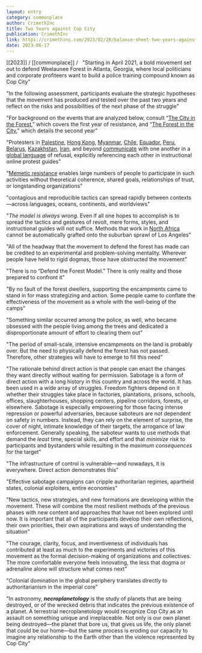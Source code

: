 ```yaml
---
layout: entry
category: commonplace
author: CrimethInc
title: Two Years against Cop City
publication: CrimethInc
link: https://crimethinc.com/2023/02/28/balance-sheet-two-years-against-cop-city-evaluating-strategies-refining-tactics
date: 2023-06-17
---
```


[[2023]] / [[commonplace]] / 
 
"Starting in April 2021, a bold movement set out to defend Weelaunee Forest in Atlanta, Georgia, where local politicians and corporate profiteers want to build a police training compound known as Cop City"

"In the following assessment, participants evaluate the strategic hypotheses that the movement has produced and tested over the past two years and reflect on the risks and possibilities of the next phase of the struggle"

"For background on the events that are analyzed below, consult “[The City in the Forest](https://cwc.im/cityintheforest),” which covers the first year of resistance, and “[The Forest in the City](https://cwc.im/forestinthecity),” which details the second year"

"Protesters in [Palestine](https://crimethinc.com/2021/05/29/the-revolt-in-haifa-an-eyewitness-report), [Hong Kong](https://chuangcn.org/2019/12/summer-in-smoke/), [Myanmar](https://chuangcn.org/2021/02/until-the-end-of-the-world-notes-on-a-coup/), [Chile](https://crimethinc.com/2020/03/02/march-is-coming-the-next-phase-of-revolt-in-chile-the-lay-of-the-land-ahead-of-round-two), [Equador](https://crimethinc.com/2022/06/29/ecuador-general-strike-take-two-two-and-a-half-years-later-another-uprising-shakes-the-country), [Peru](https://crimethinc.com/2023/02/19/the-uprising-in-peru-popular-revolt-against-police-violence-and-the-state-of-emergency), [Belarus](https://crimethinc.com/2022/04/06/and-after-the-war-the-prospects-for-social-struggles-in-ukraine-belarus-and-russia), [Kazakhstan](https://crimethinc.com/2022/01/12/kazakhstan-after-the-uprising-analysis-from-from-russian-anarchists-eyewitness-accounts-from-anarchists-in-almaty), [Iran](https://crimethinc.com/2022/09/28/revolt-in-iran-the-feminist-resurrection-and-the-beginning-of-the-end-for-the-regime), and beyond [communicate](https://crimethinc.com/2020/06/03/from-chile-to-minneapolis-an-open-letter-global-solidarity-with-the-rebellion-against-police-and-white-supremacy) with one another in a [global language](https://crimethinc.com/2020/09/11/uprising-in-colombia-an-example-of-what-is-to-come-a-report-and-interview-on-the-background-of-the-revolt) of refusal, explicitly referencing each other in instructional online protest guides"

"[Memetic resistance](https://illwill.com/memes-without-end) enables large numbers of people to participate in such activities without theoretical coherence, shared goals, relationships of trust, or longstanding organizations"

"contagious and reproducible tactics can spread rapidly between contexts—across languages, oceans, continents, and worldviews"

"*The model is always wrong.* Even if all one hopes to accomplish is to spread the tactics and gestures of revolt, mere forms, styles, and instructional guides will not suffice. Methods that work in [North Africa](https://crimethinc.com/2021/02/09/tunisia-from-the-revolution-of-2011-to-the-revolt-of-2021-new-stirrings-in-north-africa) cannot be automatically grafted onto the suburban sprawl of Los Angeles"

"All of the headway that the movement to defend the forest has made can be credited to an experimental and problem-solving mentality. Wherever people have held to rigid dogmas, those have obstructed the movement"

"There is no “Defend the Forest Model.” There is only reality and those prepared to confront it"

"By no fault of the forest dwellers, supporting the encampments came to stand in for mass strategizing and action. Some people came to conflate the effectiveness of the movement as a whole with the well-being of the camps"

"Something similar occurred among the police, as well, who became obsessed with the people living among the trees and dedicated a disproportionate amount of effort to clearing them out"

"The period of small-scale, intensive encampments on the land is probably over. But the need to physically defend the forest has not passed. Therefore, other strategies will have to emerge to fill this need"

"The rationale behind direct action is that people can enact the changes they want directly without waiting for permission. Sabotage is a form of direct action with a long history in this country and across the world. It has been used in a wide array of struggles. Freedom fighters depend on it whether their struggles take place in factories, plantations, prisons, schools, offices, slaughterhouses, shopping centers, pipeline corridors, forests, or elsewhere. Sabotage is especially empowering for those facing intense repression or powerful adversaries, because saboteurs are not dependent on safety in numbers. Instead, they can rely on the element of surprise, the cover of night, intimate knowledge of their targets, the arrogance of law enforcement. Generally speaking, the saboteur wants to use methods that demand the *least* time, special skills, and effort and that *minimize risk* to participants and bystanders while resulting in the *maximum consequences* for the target"

"The infrastructure of control is vulnerable—and nowadays, it is everywhere. Direct action demonstrates this"

"Effective sabotage campaigns can cripple authoritarian regimes, apartheid states, colonial exploiters, entire economies"

"New tactics, new strategies, and new formations are developing within the movement. These will combine the most resilient methods of the previous phases with new content and approaches that have not been explored until now. It is important that all of the participants develop their own reflections, their own priorities, their own aspirations and ways of understanding the situation"

"The courage, clarity, focus, and inventiveness of individuals has contributed at least as much to the experiments and victories of this movement as the formal decision-making of organizations and collectives. The more comfortable everyone feels innovating, the less that dogma or adrenaline alone will structure what comes next"

"Colonial domination in the global periphery translates directly to authoritarianism in the imperial core"

"In astronomy, ***necroplanetology*** is the study of planets that are being destroyed, or of the wrecked debris that indicates the previous existence of a planet. A terrestrial necroplanetology would recognize Cop City as an assault on something unique and irreplaceable. Not only is our own planet being destroyed—the planet that bore us, that gives us life, the only planet that could be our home—but the same process is eroding our capacity to imagine any relationship to the Earth other than the violence represented by Cop City"
